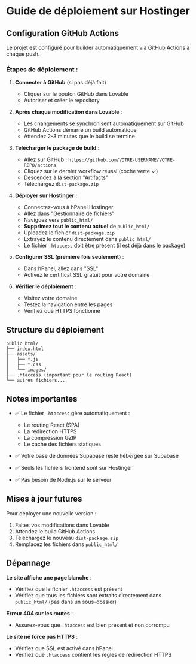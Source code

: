 # Guide de déploiement sur Hostinger

## Configuration GitHub Actions

Le projet est configuré pour builder automatiquement via GitHub Actions à chaque push.

### Étapes de déploiement :

1. **Connecter à GitHub** (si pas déjà fait)
   - Cliquer sur le bouton GitHub dans Lovable
   - Autoriser et créer le repository

2. **Après chaque modification dans Lovable** :
   - Les changements se synchronisent automatiquement sur GitHub
   - GitHub Actions démarre un build automatique
   - Attendez 2-3 minutes que le build se termine

3. **Télécharger le package de build** :
   - Allez sur GitHub : `https://github.com/VOTRE-USERNAME/VOTRE-REPO/actions`
   - Cliquez sur le dernier workflow réussi (coche verte ✓)
   - Descendez à la section "Artifacts"
   - Téléchargez `dist-package.zip`

4. **Déployer sur Hostinger** :
   - Connectez-vous à hPanel Hostinger
   - Allez dans "Gestionnaire de fichiers"
   - Naviguez vers `public_html/`
   - **Supprimez tout le contenu actuel** de `public_html/`
   - Uploadez le fichier `dist-package.zip`
   - Extrayez le contenu directement dans `public_html/`
   - Le fichier `.htaccess` doit être présent (il est déjà dans le package)

5. **Configurer SSL (première fois seulement)** :
   - Dans hPanel, allez dans "SSL"
   - Activez le certificat SSL gratuit pour votre domaine

6. **Vérifier le déploiement** :
   - Visitez votre domaine
   - Testez la navigation entre les pages
   - Vérifiez que HTTPS fonctionne

## Structure du déploiement

```
public_html/
├── index.html
├── assets/
│   ├── *.js
│   ├── *.css
│   └── images/
├── .htaccess (important pour le routing React)
└── autres fichiers...
```

## Notes importantes

- ✅ Le fichier `.htaccess` gère automatiquement :
  - Le routing React (SPA)
  - La redirection HTTPS
  - La compression GZIP
  - Le cache des fichiers statiques

- ✅ Votre base de données Supabase reste hébergée sur Supabase
- ✅ Seuls les fichiers frontend sont sur Hostinger
- ✅ Pas besoin de Node.js sur le serveur

## Mises à jour futures

Pour déployer une nouvelle version :
1. Faites vos modifications dans Lovable
2. Attendez le build GitHub Actions
3. Téléchargez le nouveau `dist-package.zip`
4. Remplacez les fichiers dans `public_html/`

## Dépannage

**Le site affiche une page blanche** :
- Vérifiez que le fichier `.htaccess` est présent
- Vérifiez que tous les fichiers sont extraits directement dans `public_html/` (pas dans un sous-dossier)

**Erreur 404 sur les routes** :
- Assurez-vous que `.htaccess` est bien présent et non corrompu

**Le site ne force pas HTTPS** :
- Vérifiez que SSL est activé dans hPanel
- Vérifiez que `.htaccess` contient les règles de redirection HTTPS
